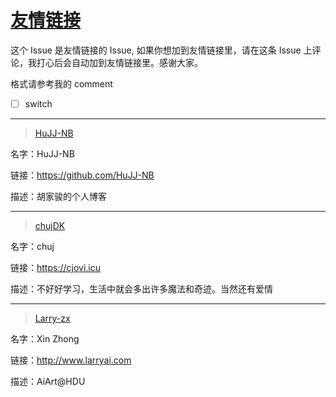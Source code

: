 # [友情链接](https://github.com/HuJJ-NB/HuJJ-NB/issues/6)

这个 Issue 是友情链接的 Issue, 如果你想加到友情链接里，请在这条 Issue 上评论，我打心后会自动加到友情链接里。感谢大家。

格式请参考我的 comment

- [ ] switch

---

> [HuJJ-NB](https://github.com/HuJJ-NB)

名字：HuJJ-NB

链接：https://github.com/HuJJ-NB

描述：胡家骏的个人博客


---

> [chujDK](https://github.com/chujDK)

名字：chuj

链接：https://cjovi.icu

描述：不好好学习，生活中就会多出许多魔法和奇迹。当然还有爱情


---

> [Larry-zx](https://github.com/Larry-zx)

名字：Xin Zhong

链接：http://www.larryai.com

描述：AiArt@HDU
